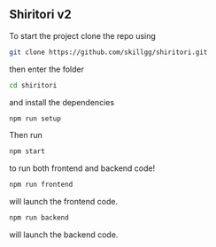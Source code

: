 ## Shiritori v2

To start the project clone the repo using

```bash
git clone https://github.com/skillgg/shiritori.git
```

then enter the folder

```bash
cd shiritori
```

and install the dependencies

```bash
npm run setup
```

Then run

```bash
npm start
```

to run both frontend and backend code!

```bash
npm run frontend
```

will launch the frontend code.

```bash
npm run backend
```

will launch the backend code.
